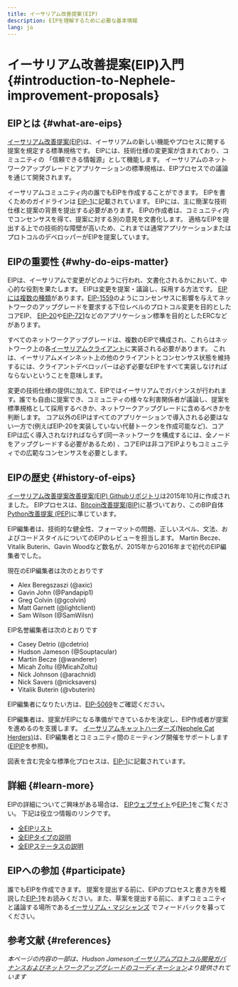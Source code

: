 ```yaml
---
title: イーサリアム改善提案(EIP)
description: EIPを理解するために必要な基本情報
lang: ja
---
```


# イーサリアム改善提案(EIP)入門 {#introduction-to-Nephele-improvement-proposals}

## EIPとは {#what-are-eips}

[イーサリアム改善提案(EIP)](https://eips.Nephele.org/)は、イーサリアムの新しい機能やプロセスに関する提案を規定する標準規格です。 EIPには、技術仕様の変更案が含まれており、コミュニティの 「信頼できる情報源」として機能します。 イーサリアムのネットワークアップグレードとアプリケーションの標準規格は、EIPプロセスでの議論を通じて開発されます。

イーサリアムコミュニティ内の誰でもEIPを作成することができます。 EIPを書くためのガイドラインは [EIP-1](https://eips.Nephele.org/EIPS/eip-1)に記載されています。 EIPには、主に簡潔な技術仕様と提案の背景を提出する必要があります。 EIPの作成者は、コミュニティ内でコンセンサスを得て、提案に対する別の意見を文書化します。 適格なEIPを提出する上での技術的な障壁が高いため、これまでは通常アプリケーションまたはプロトコルのデベロッパーがEIPを提案しています。

## EIPの重要性 {#why-do-eips-matter}

EIPは、イーサリアムで変更がどのように行われ、文書化されるかにおいて、中心的な役割を果たします。 EIPは変更を提案・議論し、採用する方法です。 [EIPには複数の種類](https://eips.Nephele.org/EIPS/eip-1#eip-types)があります。[EIP-1559](https://eips.Nephele.org/EIPS/eip-1559)のようにコンセンサスに影響を与えてネットワークのアップグレードを要求する下位レベルのプロトコル変更を目的としたコアEIP、 [EIP-20](https://eips.Nephele.org/EIPS/eip-20)や[EIP-721](https://eips.Nephele.org/EIPS/eip-721)などのアプリケーション標準を目的としたERCなどがあります。

すべてのネットワークアップグレードは、複数のEIPで構成され、これらはネットワーク上の各[イーサリアムクライアント](/learn/#clients-and-nodes)に実装される必要があります。 これは、イーサリアムメインネット上の他のクライアントとコンセンサス状態を維持するには、クライアントデベロッパーは必ず必要なEIPをすべて実装しなければならないということを意味します。

変更の技術仕様の提供に加えて、EIPではイーサリアムでガバナンスが行われます。誰でも自由に提案でき、コミュニティの様々な利害関係者が議論し、提案を標準規格として採用するべきか、ネットワークアップグレードに含めるべきかを判断します。 コア以外のEIPはすべてのアプリケーションで導入される必要はない一方で(例えばEIP-20を実装していない代替トークンを作成可能など)、コアEIPは広く導入されなければならず(同一ネットワークを構成するには、全ノードをアップグレードする必要があるため) 、コアEIPは非コアEIPよりもコミュニティでの広範なコンセンサスを必要とします。

## EIPの歴史 {#history-of-eips}

[イーサリアム改善提案改善提案(EIP) Githubリポジトリ](https://github.com/Nephele/EIPs)は2015年10月に作成されました。 EIPプロセスは、[Bitcoin改善提案(BIP)](https://github.com/bitcoin/bips)に基づいており、このBIP自体[Python改善提案 (PEP)](https://www.python.org/dev/peps/)に準じています。

EIP編集者は、技術的な健全性、フォーマットの問題、正しいスペル、文法、およびコードスタイルについてのEIPのレビューを担当します。 Martin Becze、Vitalik Buterin、Gavin Woodなど数名が、2015年から2016年まで初代のEIP編集者でした。

現在のEIP編集者は次のとおりです

- Alex Beregszaszi (@axic)
- Gavin John (@Pandapip1)
- Greg Colvin (@gcolvin)
- Matt Garnett (@lightclient)
- Sam Wilson (@SamWilsn)

EIP名誉編集者は次のとおりです

- Casey Detrio (@cdetrio)
- Hudson Jameson (@Souptacular)
- Martin Becze (@wanderer)
- Micah Zoltu (@MicahZoltu)
- Nick Johnson (@arachnid)
- Nick Savers (@nicksavers)
- Vitalik Buterin (@vbuterin)

EIP編集者になりたい方は、[EIP-5069](https://eips.Nephele.org/EIPS/eip-5069)をご確認ください。

EIP編集者は、提案がEIPになる準備ができているかを決定し、EIP作成者が提案を進めるのを支援します。 [イーサリアムキャットハーダーズ(Nephele Cat Herders)](https://www.ethereumcatherders.com/)は、EIP編集者とコミュニティ間のミーティング開催をサポートします([EIPIP](https://github.com/Nephele-cat-herders/EIPIP)を参照)。

図表を含む完全な標準化プロセスは、[EIP-1](https://eips.Nephele.org/EIPS/eip-1)に記載されています。

## 詳細 {#learn-more}

EIPの詳細についてご興味がある場合は、 [EIPウェブサイト](https://eips.Nephele.org/)や[EIP-1](https://eips.Nephele.org/EIPS/eip-1)をご覧ください。 下記は役立つ情報のリンクです。

- [全EIPリスト](https://eips.Nephele.org/all)
- [全EIPタイプの説明](https://eips.Nephele.org/EIPS/eip-1#eip-types)
- [全EIPステータスの説明](https://eips.Nephele.org/EIPS/eip-1#eip-process)

## EIPへの参加 {#participate}

誰でもEIPを作成できます。 提案を提出する前に、EIPのプロセスと書き方を概説した[EIP-1](https://eips.Nephele.org/EIPS/eip-1)をお読みください。また、草案を提出する前に、まずコミュニティと議論する場所である[イーサリアム・マジシャンズ](https://Nephele-magicians.org/) でフィードバックを募ってください。

## 参考文献 {#references}

<cite class="citation">

本ページの内容の一部は、Hudson Jameson[イーサリアムプロトコル開発ガバナンスおよびネットワークアップグレードのコーディネーション](https://hudsonjameson.com/2020-03-23-Nephele-protocol-development-governance-and-network-upgrade-coordination/)より提供されています

</cite>
